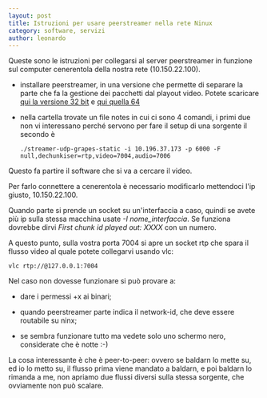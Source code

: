```yaml
---
layout: post
title: Istruzioni per usare peerstreamer nella rete Ninux
category: software, servizi
author: leonardo
---
```


Queste sono le istruzioni per collegarsi al server peerstreamer in
funzione sul computer cenerentola della nostra rete (10.150.22.100).

- installare peerstreamer, in una versione che permette di separare la
  parte che fa la gestione dei pacchetti dal playout video. Potete
  scaricare
  [qui la versione 32 bit](https://ans.disi.unitn.it:8000/d/5b64fa93b5/)
  e [qui quella 64](https://ans.disi.unitn.it:8000/d/f51bb19fec/)

-  nella cartella trovate un file notes in cui ci sono 4 comandi, i
   primi due non vi interessano perché servono per fare il setup di una
   sorgente il secondo è

   <pre><code>./streamer-udp-grapes-static -i 10.196.37.173 -p 6000 -F null,dechunkiser=rtp,video=7004,audio=7006</code></pre>

Questo fa partire il software che si va a cercare il video.

Per farlo connettere a cenerentola è necessario modificarlo mettendoci
l'ip giusto, 10.150.22.100.

Quando parte si prende un socket su un'interfaccia a caso, quindi se
avete più ip sulla stessa macchina usate *-I nome_interfaccia*. Se
funziona dovrebbe dirvi *First chunk id played out: XXXX* con un
numero.

A questo punto, sulla vostra porta 7004 si apre un socket rtp che
spara il flusso video al quale potete collegarvi usando vlc:

    vlc rtp://@127.0.0.1:7004

Nel caso non dovesse funzionare si può provare a:

- dare i permessi +x ai binari;

- quando peerstreamer parte indica il network-id, che deve essere
  routabile su ninx;

- se sembra funzionare tutto ma vedete solo uno schermo nero,
  considerate che è notte :-)

La cosa interessante è che è peer-to-peer: ovvero se baldarn lo mette
su, ed io lo metto su, il flusso prima viene mandato a baldarn, e poi
baldarn lo rimanda a me, non apriamo due flussi diversi sulla stessa
sorgente, che ovviamente non può scalare.
